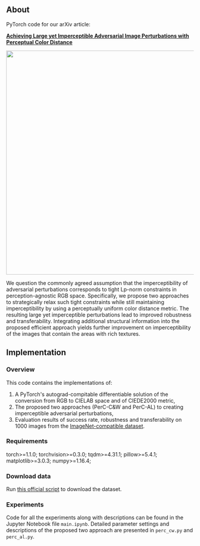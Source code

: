 ## About
PyTorch code for our arXiv article:

[**Achieving Large yet Imperceptible Adversarial Image Perturbations with Perceptual Color Distance**](https://github.com/tensorflow/cleverhans/blob/master/examples/nips17_adversarial_competition/dataset/download_images.py)
<p align="center">
  <img src="https://github.com/ZhengyuZhao/color_adversarial/blob/master/figures/figure1.PNG" width='600'>
</p>
We question the commonly agreed assumption that the imperceptibility of adversarial perturbations corresponds to tight Lp-norm constraints in perception-agnostic RGB space.
Specifically, we propose two approaches to strategically relax such tight constraints while still maintaining imperceptibility by using a perceptually uniform color distance metric.
The resulting large yet imperceptible perturbations lead to improved robustness and transferability.
Integrating additional structural information into the proposed efficient approach yields further improvement on imperceptibility of the images that contain the areas with rich textures.


## Implementation

### Overview

This code contains the implementations of:
 1. A PyTorch's autograd-compitable differentiable solution of the conversion from RGB to CIELAB space and of CIEDE2000 metric,
 2. The proposed two approaches (PerC-C&W and PerC-AL) to creating imperceptible adversarial perturbations,
 3. Evaluation results of success rate, robustness and transferability on 1000 images from the [ImageNet-compatible dataset](https://github.com/tensorflow/cleverhans/tree/master/examples/nips17_adversarial_competition/dataset).
 
### Requirements
torch>=1.1.0; torchvision>=0.3.0; tqdm>=4.31.1; pillow>=5.4.1; matplotlib>=3.0.3;  numpy>=1.16.4; 

### Download data

Run [this official script](https://github.com/tensorflow/cleverhans/blob/master/examples/nips17_adversarial_competition/dataset/download_images.py) to download the dataset.

### Experiments
Code for all the experiments along with descriptions can be found in the Jupyter Notebook file ```main.ipynb```.
Detailed parameter settings and descriptions of the proposed two approach are presented in ```perc_cw.py``` and ```perc_al.py```.
